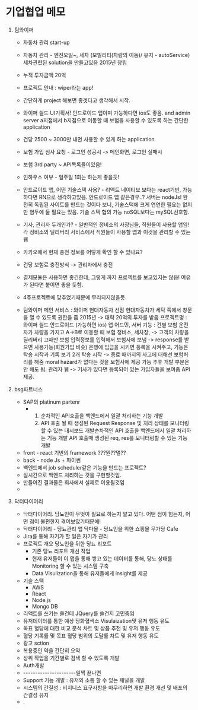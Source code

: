 # 기업협업 메모

1. 팀와이퍼

   - 자동차 관리 start-up
   - 자동차 관리 - 엔진오일~, 세차 (모빌리티(차량의 이동)/ 유지 - autoService)
     세차관련된 solution을 만들고있음 2015년 창립
   - 누적 투자금액 20억
   -  프로젝트 안내 : wiper라는 app!
   - 간단하게 project 해보면 좋겟다고 생각해서 시작.
   - 와이퍼 쉴드 UI기획서!
     안드로이드 앱이며 가능하다면 ios도 좋음. and admin server
     a지점에서 b지점으로 이동할 때 보험을 사용할 수 있도록 하는 간단한 application
   - 건당 2500 ~ 3000만 내면 사용할 수 있게 하는 application
   - 보험 가입 심사 요청 - 로그인 성공시 -> 메인화면, 로그인 실패시 

   - 보험 3rd party ~ API목록들이있음!
   - 인하우스 여부 - 일주일 1회는 하는게 좋을듯!
   - 안드로이드 앱, 어떤 기술스택 사용? - 리액트 네이티브 보다는 react기반, 가능하다면 RN으로 생각하고있음.
     안드로이드 앱 같은경우..?
     서버는 nodeJs!
     완전히 독립된 사이트를 만드는 것이다 보니, 기술스택에 크게 연연한 필요는 없지만 염두에 둘 필요는 있음.
     기술 스택 협의 가능
     noSQL보다는 mySQL선호함.
   - 기사, 관리자 두개인가? - 일반적인 정비소의 사장님들, 직원들이 사용할 앱임!
     각 정비소의 딜리버리 서비스에서 직원들이 사용할 앱과 이것을 관리할 수 있는 웹
   - 카카오에서 현재 충전 정보를 어덯게 확인 할 수 있나요?
   - 건당 보험료 충전방식 -> 관리자에서 충전
   - 결제모듈은 사용하면 좋긴한데, 그렇게 까지 프로젝트를 보고있지는 않음!
     여유가 된다면 붙이면 좋을 듯함.
   - 4주프로젝트에 맞추었기때문에 무리되지않을듯.
   - 팀와이퍼
     메인 서비스 : 와이퍼
     현대자동차 선점
     현대자동차가 세탁 쪽에서 창문을 열 수 있도록 권한을 줌
     2015년 -> 대략 20억의 투자를 받음
     프로젝트명 : 와이퍼 쉴드
     안드로이드 (가능하면 ios) 앱
     어드민, 서버
     기능 : 건별 보험
     운전자가 차량을 가지고 A->B로 이동할 때 보험
     정비소, 세차장, -> 고객의 차량을 딜리버리
     고때만 보험
     입력정보를 입력해서 보험사에 보냄 -> response를 받으면 사용가능(회원가입 비슷)
     은행에 입금을 시키면 등록을 시켜주고, 기능은 탁송 시작과 기록 보기 2개
     탁송 시작 -> 종료 때까지의 사고에 대해선 보험처리를 해줌
     moral hazard가 없다는 것을 보험사에 제공 가능
     추후 개발 부분은 안 해도 됨.
     관리자 웹 -> 기사가 있다면 등록되어 있는 가입자들을 보여줌
     API 제공. 

2. bsg파트너스

   - SAP의 platinum partenr
     - 1. 순차적인 API호출을 백엔드에서 일괄 처리하는 기능 개발
       2. API 호출 될 때 생성된 Request Response 및 처리 상태를 모니터링 할 수 있는 대시보드 개발순차적인 API 호출을 백엔드에서 일괄 처리하는 기능 개발
          API 호출때 생성된 req, res를 모니터링할 수 있는 기능 개발
   - front - react 기반의 framework ???뭔??멀??
   - back - node Js + 파이썬
   - 백엔드에서  job scheduler같은 기능을 만드는 프로젝트?
   - 실시간으로 백엔드 처리하는 것을 구현할것임.
   - 만들어진 결과물은 회사에서 실제로 이용될것임
   - 

3. 닥터다이어리 

   - 닥터다이어리.
     당뇨인이 무엇이 필요로 하는지 알고 있다. 어떤 점이 힘든지, 어떤 점이 불편한지 겪어보았기때문에!
   - 닥터다이어리 - 당뇨관리 앱
     닥다몰 - 당뇨인을 위한 쇼핑몰
     무가당 Cafe
   - Jira를 통해 자기가 할 일은 자기가 관리 
   - 프로젝트 개요
     당뇨인을 뒤한 당뇨 리포트
     - 기존 당뇨 리포트 개선 작업
     - 현재 유저들이 이 앱을 통해 쌓고 있는 데이터를 통해, 당뇨 상태를 Monitoring 할 수 있는 시스템 구축
     - Data Visulization을 통해 유저들에게 insight를 제공
   - 기술 스택
     - AWS
     - React
     - Node.js
     - Mongo DB
   - 리액트를 쓰기는 쓸건데 JQuery를 쓸건지 고민중임
   - 유저데이터를 통한 예상 당화혈색소 Visulaization및 유저 행동 유도
   - 목표 혈당에 대한 비교 분석 차트 및 상품 추천 및 유저 행동 유도
   - 혈당 기록률 및 목표 혈당 범위의 도달률 차트 및 유저 행동 유도
   - 광고 sction
   - 복용중인 약을 간단히 요약
   - 상위 작업을 기간별로 검색 할 수 있도록 개발
   - Auth개발
   - ----------------------일찍 끝나면
   - Support 기능 개발 : 유저와 소통 할 수 있는 채널을 개발
   - 시스템의 간결성 : 비지니스 요구사항을 마무리하면 개발 환경 개선 및 배포의 간결성 유지
   - .
